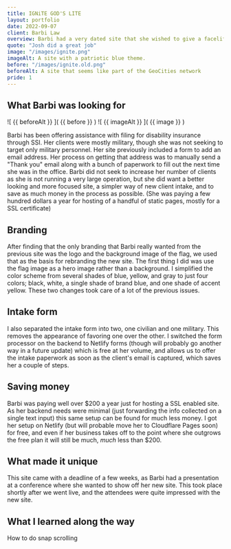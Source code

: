 ```yaml
---
title: IGNiTE GOD'S LITE
layout: portfolio
date: 2022-09-07
client: Barbi Law
overview: Barbi had a very dated site that she wished to give a facelift to, while improving her process flow and saving money in the process. We modernized her site, improved her new client work flow, and saved her over $200 in the process.
quote: "Josh did a great job"
image: "/images/ignite.png"
imageAlt: A site with a patriotic blue theme.
before: "/images/ignite.old.png"
beforeAlt: A site that seems like part of the GeoCities network
pride: 1
---
```


## What Barbi was looking for

![ {{ beforeAlt }} ]( {{ before }} )
![ {{ imageAlt }} ]( {{ image }} )

Barbi has been offering assistance with filing for disability insurance through SSI. Her clients were mostly military, though she was not seeking to target only military personnel. Her site previously included a form to add an email address. Her process on getting that address was to manually send a "Thank you" email along with a bunch of paperwork to fill out the next time she was in the office. Barbi did not seek to increase her number of clients as she is not running a very large operation, but she did want a better looking and more focused site, a simpler way of new client intake, and to save as much money in the process as possible. (She was paying a few hundred dollars a year for hosting of a handful of static pages, mostly for a SSL certificate)

## Branding

After finding that the only branding that Barbi really wanted from the previous site was the logo and the background image of the flag, we used that as the basis for rebranding the new site. The first thing I did was use the flag image as a hero image rather than a background. I simplified the color scheme from several shades of blue, yellow, and gray to just four colors; black, white, a single shade of brand blue, and one shade of accent yellow. These two changes took care of a lot of the previous issues.

## Intake form

I also separated the intake form into two, one civilian and one military. This removes the appearance of favoring one over the other. I switched the form processor on the backend to Netlify forms (though will probably go another way in a future update) which is free at her volume, and allows us to offer the intake paperwork as soon as the client's email is captured, which saves her a couple of steps.

## Saving money

Barbi was paying well over $200 a year just for hosting a SSL enabled site. As her backend needs were minimal (just forwarding the info collected on a single text input) this same setup can be found for much less money. I got her setup on Netlify (but will probable move her to Cloudflare Pages soon) for free, and even if her business takes off to the point where she outgrows the free plan it will still be much, _much_ less than $200.

## What made it unique

This site came with a deadline of a few weeks, as Barbi had a presentation at a conference where she wanted to show off her new site. This took place shortly after we went live, and the attendees were quite impressed with the new site.

## What I learned along the way

How to do snap scrolling
